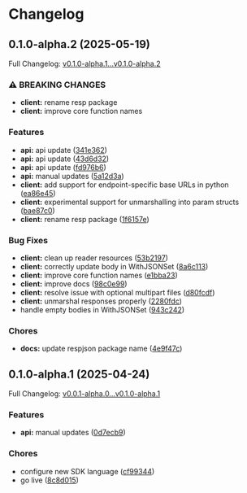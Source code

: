 # Changelog

## 0.1.0-alpha.2 (2025-05-19)

Full Changelog: [v0.1.0-alpha.1...v0.1.0-alpha.2](https://github.com/dinaricrypto/dinari-api-sdk-go/compare/v0.1.0-alpha.1...v0.1.0-alpha.2)

### ⚠ BREAKING CHANGES

* **client:** rename resp package
* **client:** improve core function names

### Features

* **api:** api update ([341e362](https://github.com/dinaricrypto/dinari-api-sdk-go/commit/341e3628a4d4072e13a1dc1070611ceba2405f46))
* **api:** api update ([43d6d32](https://github.com/dinaricrypto/dinari-api-sdk-go/commit/43d6d326dfccf8e835f59811924b582438e5df4f))
* **api:** api update ([fd976b6](https://github.com/dinaricrypto/dinari-api-sdk-go/commit/fd976b6fc06ab7d87e51b5bdb48a817a20ba238b))
* **api:** manual updates ([5a12d3a](https://github.com/dinaricrypto/dinari-api-sdk-go/commit/5a12d3a6b5440ca6b55b8f904edfea1ed04ce84d))
* **client:** add support for endpoint-specific base URLs in python ([ea86e45](https://github.com/dinaricrypto/dinari-api-sdk-go/commit/ea86e45a81e13950f679fa089010d21e6d294d80))
* **client:** experimental support for unmarshalling into param structs ([bae87c0](https://github.com/dinaricrypto/dinari-api-sdk-go/commit/bae87c0a9e818d91c75a6db7058cc50f34ea299d))
* **client:** rename resp package ([1f6157e](https://github.com/dinaricrypto/dinari-api-sdk-go/commit/1f6157e68c56ceb5ef1f60d4367e99fd42ac4082))


### Bug Fixes

* **client:** clean up reader resources ([53b2197](https://github.com/dinaricrypto/dinari-api-sdk-go/commit/53b2197e72dc7ad7b28726e7a5e95a9d744ca76e))
* **client:** correctly update body in WithJSONSet ([8a6c113](https://github.com/dinaricrypto/dinari-api-sdk-go/commit/8a6c11330293c57c7ae7c8f667218cd933e2aa8c))
* **client:** improve core function names ([e1bba23](https://github.com/dinaricrypto/dinari-api-sdk-go/commit/e1bba236633d9f9c04a661a68bb15806085cb935))
* **client:** improve docs ([98c0e99](https://github.com/dinaricrypto/dinari-api-sdk-go/commit/98c0e996b1a856bf7e092a5674eb943ce99e7419))
* **client:** resolve issue with optional multipart files ([d80fcdf](https://github.com/dinaricrypto/dinari-api-sdk-go/commit/d80fcdfb1c45424be7a70e3ecb662560d1f690d2))
* **client:** unmarshal responses properly ([2280fdc](https://github.com/dinaricrypto/dinari-api-sdk-go/commit/2280fdc080af0c6949ed552d7f9d822fcdfeb1cb))
* handle empty bodies in WithJSONSet ([943c242](https://github.com/dinaricrypto/dinari-api-sdk-go/commit/943c242118101852c9f843c2f38520d5f075f52b))


### Chores

* **docs:** update respjson package name ([4e9f47c](https://github.com/dinaricrypto/dinari-api-sdk-go/commit/4e9f47c2c6e35299a861d59a80e6d6e41c5d6bab))

## 0.1.0-alpha.1 (2025-04-24)

Full Changelog: [v0.0.1-alpha.0...v0.1.0-alpha.1](https://github.com/dinaricrypto/dinari-api-sdk-go/compare/v0.0.1-alpha.0...v0.1.0-alpha.1)

### Features

* **api:** manual updates ([0d7ecb9](https://github.com/dinaricrypto/dinari-api-sdk-go/commit/0d7ecb9c12e6c76cc7e526eaba516529b1a66ef4))


### Chores

* configure new SDK language ([cf99344](https://github.com/dinaricrypto/dinari-api-sdk-go/commit/cf99344dd4870e78048632ce270b8a65af3bcb78))
* go live ([8c8d015](https://github.com/dinaricrypto/dinari-api-sdk-go/commit/8c8d0156ff5ced63ec205c150e4ef6d214c79357))
